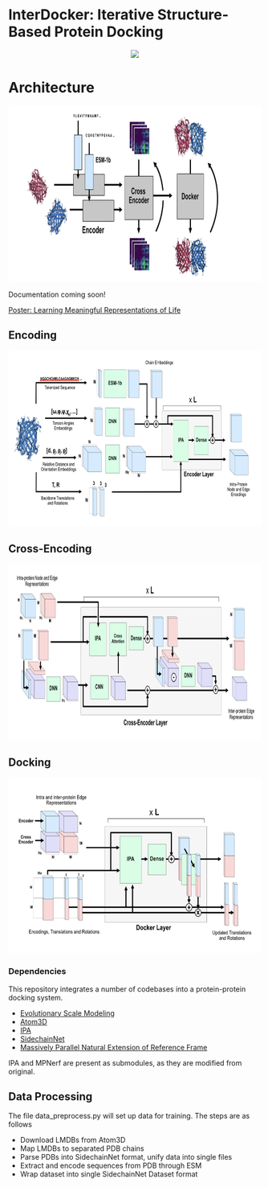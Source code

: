 
# InterDocker: Iterative Structure-Based Protein Docking


<p align="center">
<img src="media/proteins-dock.gif" height="250"/>
</p>

# Architecture

<img src="media/interdocker-high-level.jpg" height="350"/>

Documentation coming soon!

[Poster: Learning Meaningful Representations of Life](https://docs.google.com/presentation/d/1HZvqq-UFH6fLgHYkFXhT5a2EmJY8kc5t4rKBYgEnXiw/edit?usp=sharing)



## Encoding
<img src="media/encoding.png" height="350"/>


## Cross-Encoding
<img src="media/cross_encoding.png" height="350"/>

## Docking
<img src="media/docking.png" height="350"/>


### Dependencies

This repository integrates a number of codebases into a protein-protein docking system.

- [Evolutionary Scale Modeling](https://github.com/facebookresearch/esm)
- [Atom3D](https://github.com/drorlab/atom3d)
- [IPA](https://github.com/lucidrains/invariant-point-attention/)
- [SidechainNet](https://github.com/jonathanking/sidechainnet)
- [Massively Parallel Natural Extension of Reference Frame](https://github.com/EleutherAI/mp_nerf)

IPA and MPNerf are present as submodules, as they are modified from original.



## Data Processing

The file data_preprocess.py will set up data for training. The steps are as follows

- Download LMDBs from Atom3D
- Map LMDBs to separated PDB chains
- Parse PDBs into SidechainNet format, unify data into single files
- Extract and encode sequences from PDB through ESM
- Wrap dataset into single SidechainNet Dataset format
